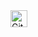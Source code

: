 

<img alt="GitHub commit activity" src="https://img.shields.io/github/commit-activity/y/tamga05/Infographics?style=flat-square" height="27">
